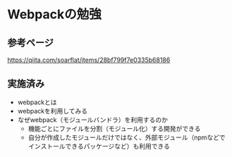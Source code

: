 # Webpackの勉強

## 参考ページ

https://qiita.com/soarflat/items/28bf799f7e0335b68186

## 実施済み

- webpackとは
- webpackを利用してみる
- なぜwebpack（モジュールバンドラ）を利用するのか
  - 機能ごとにファイルを分割（モジュール化）する開発ができる
  - 自分が作成したモジュールだけではなく、外部モジュール（npmなどでインストールできるパッケージなど）も利用できる
